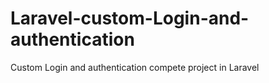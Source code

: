 # Laravel-custom-Login-and-authentication
Custom Login and authentication compete project in Laravel
